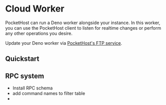 # Cloud Worker

PocketHost can run a Deno worker alongside your instance. In this worker, you can use the PocketHost client to listen for realtime changes or perform any other operations you desire.

Update your Deno worker via [PocketHost's FTP service](./ftp.md).

## Quickstart

## RPC system

- Install RPC schema
- add command names to filter table
-

